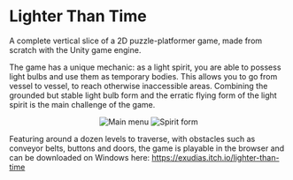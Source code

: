 # Lighter Than Time
A complete vertical slice of a 2D puzzle-platformer game, made from scratch with the Unity game engine.

The game has a unique mechanic: as a light spirit, you are able to possess light bulbs and use them as temporary bodies. This allows you to go from vessel to vessel, to reach otherwise inaccessible areas. Combining the grounded but stable light bulb form and the erratic flying form of the light spirit is the main challenge of the game.

<p align="center">
  <img src="https://github.com/Exudias/third-year-project/assets/30040298/b5a4b063-0e33-4b80-9b33-77e4246fa2b5" alt="Main menu"/>
  <img src="https://github.com/Exudias/third-year-project/assets/30040298/5e3f3dde-2915-45bd-99e5-b0d893e580c5" alt="Spirit form"/>
</p>

Featuring around a dozen levels to traverse, with obstacles such as conveyor belts, buttons and doors, the game is playable in the browser and can be downloaded on Windows here: https://exudias.itch.io/lighter-than-time

